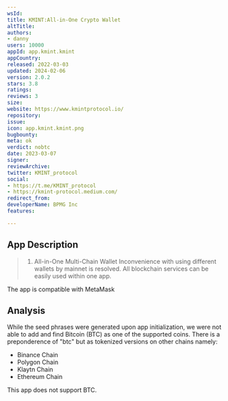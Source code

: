 ```yaml
---
wsId: 
title: KMINT:All-in-One Crypto Wallet
altTitle: 
authors:
- danny
users: 10000
appId: app.kmint.kmint
appCountry: 
released: 2022-03-03
updated: 2024-02-06
version: 2.0.2
stars: 3.8
ratings: 
reviews: 3
size: 
website: https://www.kmintprotocol.io/
repository: 
issue: 
icon: app.kmint.kmint.png
bugbounty: 
meta: ok
verdict: nobtc
date: 2023-03-07
signer: 
reviewArchive: 
twitter: KMINT_protocol
social:
- https://t.me/KMINT_protocol
- https://kmint-protocol.medium.com/
redirect_from: 
developerName: BPMG Inc
features: 

---
```


## App Description 

> 1. All-in-One Multi-Chain Wallet
> Inconvenience with using different wallets by mainnet is resolved.
> All blockchain services can be easily used within one app.

The app is compatible with MetaMask

## Analysis 

While the seed phrases were generated upon app initialization, we were not able to add and find 
Bitcoin (BTC) as one of the supported coins. There is a preponderence of "btc" but as tokenized versions 
on other chains namely: 

- Binance Chain 
- Polygon Chain 
- Klaytn Chain 
- Ethereum Chain 

This app does not support BTC.